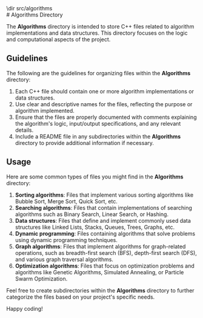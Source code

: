 <div>
\dir src/algorithms
</div>
# Algorithms Directory

The **Algorithms** directory is intended to store C++ files related to algorithm implementations and data structures. This directory focuses on the logic and computational aspects of the project.

## Guidelines

The following are the guidelines for organizing files within the **Algorithms** directory:

1. Each C++ file should contain one or more algorithm implementations or data structures.
2. Use clear and descriptive names for the files, reflecting the purpose or algorithm implemented.
3. Ensure that the files are properly documented with comments explaining the algorithm's logic, input/output specifications, and any relevant details.
4. Include a README file in any subdirectories within the **Algorithms** directory to provide additional information if necessary.

## Usage

Here are some common types of files you might find in the **Algorithms** directory:

1. **Sorting algorithms**: Files that implement various sorting algorithms like Bubble Sort, Merge Sort, Quick Sort, etc.
2. **Searching algorithms**: Files that contain implementations of searching algorithms such as Binary Search, Linear Search, or Hashing.
3. **Data structures**: Files that define and implement commonly used data structures like Linked Lists, Stacks, Queues, Trees, Graphs, etc.
4. **Dynamic programming**: Files containing algorithms that solve problems using dynamic programming techniques.
5. **Graph algorithms**: Files that implement algorithms for graph-related operations, such as breadth-first search (BFS), depth-first search (DFS), and various graph traversal algorithms.
6. **Optimization algorithms**: Files that focus on optimization problems and algorithms like Genetic Algorithms, Simulated Annealing, or Particle Swarm Optimization.

Feel free to create subdirectories within the **Algorithms** directory to further categorize the files based on your project's specific needs.

Happy coding!